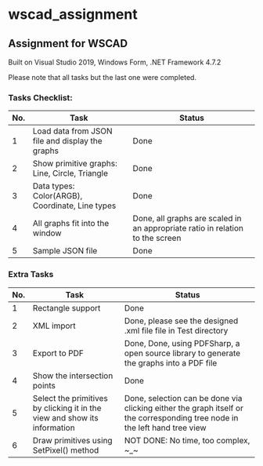# wscad_assignment

## Assignment for WSCAD

Built on Visual Studio 2019, Windows Form, .NET Framework 4.7.2

Please note that all tasks but the last one were completed.

### Tasks Checklist:

No. | Task | Status
------------ | ------------ | -------------
1 | Load data from JSON file and display the graphs | Done
2 | Show primitive graphs: Line, Circle, Triangle | Done
3 | Data types: Color(ARGB), Coordinate, Line types | Done
4 | All graphs fit into the window | Done, all graphs are scaled in an appropriate ratio in relation to the screen
5 | Sample JSON file | Done

### Extra Tasks
No. | Task | Status
------------ | ------------ | -------------
1 | Rectangle support | Done
2 | XML import | Done, please see the designed .xml file file in Test directory
3 | Export to PDF | Done, Done, using PDFSharp, a open source library to generate the graphs into a PDF file
4 | Show the intersection points | Done
5 | Select the primitives by clicking it in the view and show its information | Done, selection can be done via clicking either the graph itself or the corresponding tree node in the left hand tree view
6 | Draw primitives using SetPixel() method | NOT DONE: No time, too complex, ~_~

